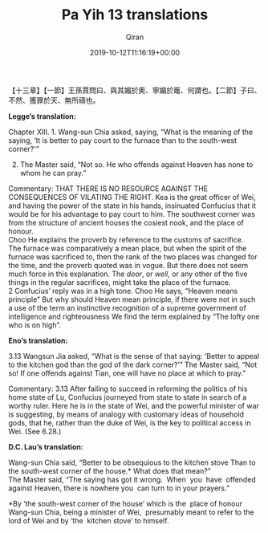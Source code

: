 ﻿---
title: Pa Yih 13 translations
author: Qiran
type: post
date: 2019-10-12T11:16:19+00:00
aliases: ["/pa-yih-13-translations/"]
tags:
  - Analects

---
【十三章】【一節】王孫賈問曰、與其媚於奧、寧媚於竈、何謂也。【二節】子曰、不然、獲罪於天、無所禱也。 

**Legge&#8217;s translation:**

Chapter XIII. 1. Wang-sun Chia asked, saying, &#8220;What is the meaning of the saying, &#8216;It is better to pay court to the furnace than to the south-west corner?'&#8221; 

2. The Master said, &#8220;Not so. He who offends against Heaven has none to whom he can pray.&#8221; 

Commentary: THAT THERE IS NO RESOURCE AGAINST THE CONSEQUENCES OF VILATING THE RIGHT. Kea is the great officer of Wei, and having the power of the state in his hands, insinuated Confucius that it would be for his advantage to pay court to him. The southwest corner was from the structure of ancient houses the cosiest nook, and the place of honour.  
Choo He explains the proverb by reference to the customs of sacrifice.  
The furnace was comparatively a mean place, but when the spirit of the furnace was sacrificed to, then the rank of the two places was changed for the time, and the proverb quoted was in vogue. But there does not seem much force in this explanation. The _door_, or _well_, or any other of the five things in the regular sacrifices, might take the place of the furnace.  
2 Confucius&#8217; reply was in a high tone. Choo He says, &#8220;Heaven means principle&#8221; But why should Heaven mean principle, if there were not in such a use of the term an instinctive recognition of a supreme government of intelligence and righteousness We find the term explained by &#8220;The lofty one who is on high&#8221;.

**Eno&#8217;s translation:**

3.13 Wangsun Jia asked, “What is the sense of that saying: ‘Better to appeal to the kitchen god than the god of the dark corner?’” The Master said, “Not so! If one offends against Tian, one will have no place at which to pray.”

Commentary: 3.13 After failing to succeed in reforming the politics of his home state of Lu, Confucius journeyed from state to state in search of a worthy ruler. Here he is in the state of Wei, and the powerful minister of war is suggesting, by means of analogy with customary ideas of household gods, that he, rather than the duke of Wei, is the key to political access in Wei. (See 6.28.)

**D.C. Lau&#8217;s translation:**

Wang-sun Chia said, &#8220;Better to be obsequious to the kitchen stove Than to the south-west corner of the house.* What does that mean?&#8221;  
The Master said, &#8220;The saying has got it wrong.&nbsp; When&nbsp; you&nbsp; have&nbsp; offended&nbsp; against Heaven, there is nowhere you&nbsp; can turn to in your prayers.&#8221;  
  
*By ‘the south-west corner of the house&#8217; which is the&nbsp; place of honour Wang-sun Chia, being a minister of Wei,&nbsp; presumably meant to refer to the lord of Wei and by ‘the&nbsp; kitchen stove&#8217; to himself.
